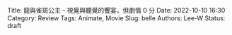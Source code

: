 Title: 龍與雀斑公主 - 視覺與聽覺的饗宴，但劇情 0 分
Date: 2022-10-10 16:30
Category: Review
Tags: Animate, Movie
Slug: belle
Authors: Lee-W
Status: draft
<!--more-->
